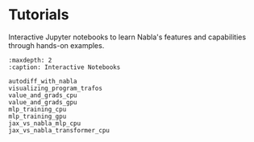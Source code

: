 # Tutorials

Interactive Jupyter notebooks to learn Nabla's features and capabilities through hands-on examples.

```{toctree}
:maxdepth: 2
:caption: Interactive Notebooks

autodiff_with_nabla
visualizing_program_trafos
value_and_grads_cpu
value_and_grads_gpu
mlp_training_cpu
mlp_training_gpu
jax_vs_nabla_mlp_cpu
jax_vs_nabla_transformer_cpu
```